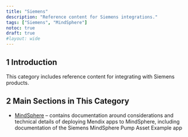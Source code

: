 ```yaml
---
title: "Siemens"
description: "Reference content for Siemens integrations."
tags: ["Siemens", "MindSphere"]
notoc: true
draft: true
#layout: wide
---
```


## 1 Introduction

This category includes reference content for integrating with Siemens products.

## 2 Main Sections in This Category

* [MindSphere](mindsphere) – contains documentation around considerations and technical details of deploying Mendix apps to MindSphere, including documentation of the Siemens MindSphere Pump Asset Example app
